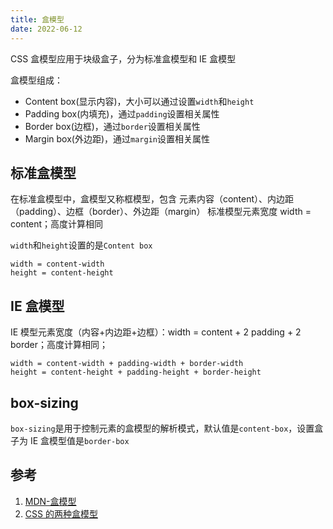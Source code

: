 ```yaml
---
title: 盒模型
date: 2022-06-12
---
```


CSS 盒模型应用于块级盒子，分为标准盒模型和 IE 盒模型

盒模型组成：

- Content box(显示内容)，大小可以通过设置`width`和`height`
- Padding box(内填充)，通过`padding`设置相关属性
- Border box(边框)，通过`border`设置相关属性
- Margin box(外边距)，通过`margin`设置相关属性

## 标准盒模型

在标准盒模型中，盒模型又称框模型，包含 元素内容（content）、内边距（padding）、边框（border）、外边距（margin）
标准模型元素宽度 width = content；高度计算相同

`width`和`height`设置的是`Content box`

```text
width = content-width
height = content-height
```

## IE 盒模型

IE 模型元素宽度（内容+内边距+边框）：width = content + 2 padding + 2 border；高度计算相同；

```text
width = content-width + padding-width + border-width
height = content-height + padding-height + border-height
```

## box-sizing

`box-sizing`是用于控制元素的盒模型的解析模式，默认值是`content-box`，设置盒子为 IE 盒模型值是`border-box`

## 参考

1. [MDN-盒模型](https://developer.mozilla.org/zh-CN/docs/Learn/CSS/Building_blocks/The_box_model)
2. [CSS 的两种盒模型](https://zhuanlan.zhihu.com/p/110617108)
